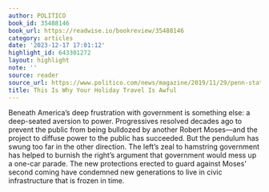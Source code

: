 ```yaml
---
author: POLITICO
book_id: 35488146
book_url: https://readwise.io/bookreview/35488146
category: articles
date: '2023-12-17 17:01:12'
highlight_id: 643301272
layout: highlight
note: ''
source: reader
source_url: https://www.politico.com/news/magazine/2019/11/29/penn-station-robert-caro-073564
title: This Is Why Your Holiday Travel Is Awful
---
```


Beneath America’s deep frustration with government is something else: a deep-seated aversion to power. Progressives resolved decades ago to prevent the public from being bulldozed by another Robert Moses—and the project to diffuse power to the public has succeeded. But the pendulum has swung too far in the other direction. The left’s zeal to hamstring government has helped to burnish the right’s argument that government would mess up a one-car parade. The new protections erected to guard against Moses’ second coming have condemned new generations to live in civic infrastructure that is frozen in time.